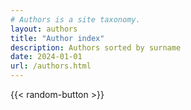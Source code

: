 ```yaml
---
# Authors is a site taxonomy.
layout: authors
title: "Author index"
description: Authors sorted by surname
date: 2024-01-01
url: /authors.html
---
```


{{< random-button >}}